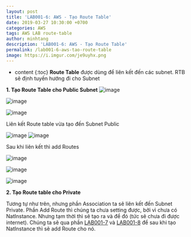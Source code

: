 ```yaml
---
layout: post
title: 'LAB001-6: AWS - Tạo Route Table'
date: 2019-03-27 10:30:00 +0700
categories: AWS
tags: AWS LAB route-table
author: minhtang
description: 'LAB001-6: AWS - Tạo Route Table'
permalink: /lab001-6-aws-tao-route-table
image: https://i.imgur.com/je9uyhx.png
---
```


* content
{:toc}
**Route Table** được dùng để liên kết đến các subnet. RTB sẽ định tuyến hướng đi cho Subnet



**1. Tạo Route Table cho Public Subnet**
![image](https://user-images.githubusercontent.com/27756008/54732322-bfcc7980-4bc5-11e9-9feb-d95eb9d7ede2.png)

![image](https://user-images.githubusercontent.com/27756008/54732355-dd99de80-4bc5-11e9-80ea-e92218d07c08.png)

![image](https://user-images.githubusercontent.com/27756008/54732363-eb4f6400-4bc5-11e9-9a6b-ae0f22f7b832.png)

Liên kết Route table vừa tạo đến Subnet Public

![image](https://user-images.githubusercontent.com/27756008/54732391-10dc6d80-4bc6-11e9-854a-cecbb373eecc.png)
![image](https://user-images.githubusercontent.com/27756008/54732399-1a65d580-4bc6-11e9-9bb8-c1b45a6d3941.png)

Sau khi liên kết thì add Routes

![image](https://user-images.githubusercontent.com/27756008/54732489-a677fd00-4bc6-11e9-9ce0-243e95803010.png)

![image](https://user-images.githubusercontent.com/27756008/54732617-58172e00-4bc7-11e9-9370-84f00065b484.png)

![image](https://user-images.githubusercontent.com/27756008/54732628-61a09600-4bc7-11e9-8c25-00e218c971c5.png)

**2. Tạo Route table cho Private**

Tương tự như trên, nhưng phần Association ta sẽ liên kết đến Subnet Private.
Phần Add Route thì chúng ta chưa setting được, bởi vì chưa có NatInstance. Nhưng tạm thời thì sẽ tạo ra và để đó (tức sẽ chưa đi được internet). Chúng ta sẽ qua phần [LAB001-7](./lab001-7-aws-tao-nat-instance) và [LAB001-8](./lab001-8-aws-them-route-table-cho-private-subnet) để sau khi tạo NatInstance thì sẽ add Route cho nó.
